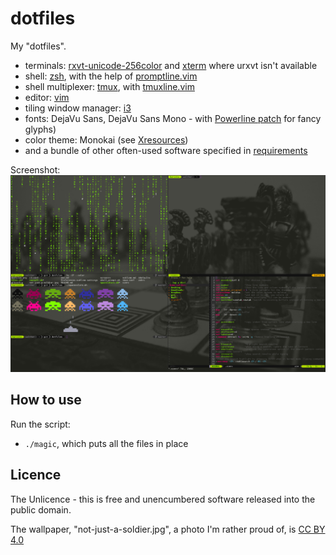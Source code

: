 dotfiles
========

My "dotfiles".


- terminals: [rxvt-unicode-256color](http://software.schmorp.de/pkg/rxvt-unicode.html) and [xterm](http://invisible-island.net/xterm/) where urxvt isn't available
- shell: [zsh](http://en.wikipedia.org/wiki/Z_shell), with the help of [promptline.vim](https://github.com/edkolev/promptline.vim)
- shell multiplexer: [tmux](http://tmux.sourceforge.net/), with [tmuxline.vim](https://github.com/edkolev/tmuxline.vim)
- editor: [vim](http://www.vim.org/)
- tiling window manager: [i3](http://i3wm.org/)
- fonts: DejaVu Sans, DejaVu Sans Mono - with [Powerline patch](https://github.com/Lokaltog/powerline-fonts) for fancy glyphs)
- color theme: Monokai (see [Xresources](Xresources))
- and a bundle of other often-used software specified in [requirements](requirements)

Screenshot:
![screenshot](dotfiles.png)

## How to use
Run the script:
- `./magic`, which puts all the files in place

## Licence
The Unlicence - this is free and unencumbered software released into the public domain.

The wallpaper, "not-just-a-soldier.jpg", a photo I'm rather proud of, is [CC BY 4.0](https://creativecommons.org/licenses/by/4.0/)

